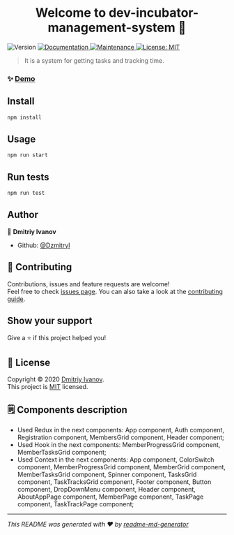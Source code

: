 <h1 align="center">Welcome to dev-incubator-management-system 👋</h1>
<p>
  <img alt="Version" src="https://img.shields.io/badge/version-1.0.0-blue.svg?cacheSeconds=2592000" />
  <a href="Components description:" target="_blank">
    <img alt="Documentation" src="https://img.shields.io/badge/documentation-yes-brightgreen.svg" />
  </a>
  <a href="https://github.com/DzmitryI/DIMS.UI-3/graphs/commit-activity" target="_blank">
    <img alt="Maintenance" src="https://img.shields.io/badge/Maintained%3F-yes-green.svg" />
  </a>
  <a href="https://github.com/DzmitryI/DIMS.UI-3/blob/master/LICENSE" target="_blank">
    <img alt="License: MIT" src="https://img.shields.io/github/license/DzmitryI/dev-incubator-management-system" />
  </a>
</p>

> It is a system for getting tasks and tracking time.

### ✨ [Demo](https://dims-f1a5f.web.app)

## Install

```sh
npm install
```

## Usage

```sh
npm run start
```

## Run tests

```sh
npm run test
```

## Author

👤 **Dmitriy Ivanov**

- Github: [@DzmitryI](https://github.com/DzmitryI)

## 🤝 Contributing

Contributions, issues and feature requests are welcome!<br />Feel free to check [issues page](https://dims-f1a5f.web.app). You can also take a look at the [contributing guide](https://github.com/DzmitryI/DIMS.UI-3/blob/master/CONTRIBUTING.md).

## Show your support

Give a ⭐️ if this project helped you!

## 📝 License

Copyright © 2020 [Dmitriy Ivanov](https://github.com/DzmitryI).<br />
This project is [MIT](https://github.com/DzmitryI/DIMS.UI-3/blob/master/LICENSE) licensed.

## 🗒 Components description

- Used Redux in the next components: App component, Auth component, Registration component, MembersGrid component, Header component;
- Used Hook in the next components: MemberProgressGrid component, MemberTasksGrid component;
- Used Context in the next components: App component, ColorSwitch component, MemberProgressGrid component, MemberGrid component, MemberTasksGrid component, Spinner component, TasksGrid component, TaskTracksGrid component, Footer component, Button component, DropDownMenu component, Header component, AboutAppPage component, MemberPage component, TaskPage component, TaskTrackPage component;

---

_This README was generated with ❤️ by [readme-md-generator](https://github.com/kefranabg/readme-md-generator)_
